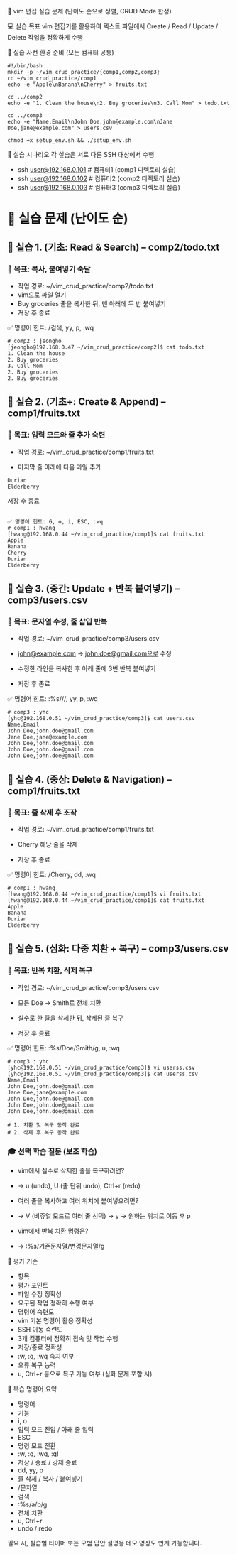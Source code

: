 🧪 vim 편집 실습 문제 (난이도 순으로 정렬, CRUD Mode 한정)

💻 실습 목표
vim 편집기를 활용하여 텍스트 파일에서 Create / Read / Update / Delete 작업을 정확하게 수행

📁 실습 사전 환경 준비 (모든 컴퓨터 공통)
```shell
#!/bin/bash
mkdir -p ~/vim_crud_practice/{comp1,comp2,comp3}
cd ~/vim_crud_practice/comp1
echo -e "Apple\nBanana\nCherry" > fruits.txt

cd ../comp2
echo -e "1. Clean the house\n2. Buy groceries\n3. Call Mom" > todo.txt

cd ../comp3
echo -e "Name,Email\nJohn Doe,john@example.com\nJane Doe,jane@example.com" > users.csv
```
```shell
chmod +x setup_env.sh && ./setup_env.sh
```

🧭 실습 시나리오
각 실습은 서로 다른 SSH 대상에서 수행
- ssh user@192.168.0.101  # 컴퓨터1 (comp1 디렉토리 실습)
- ssh user@192.168.0.102  # 컴퓨터2 (comp2 디렉토리 실습)
- ssh user@192.168.0.103  # 컴퓨터3 (comp3 디렉토리 실습)


# 🔧 실습 문제 (난이도 순)

## 🔹 실습 1. (기초: Read & Search) – comp2/todo.txt

### 🔧 목표: 복사, 붙여넣기 숙달
- 작업 경로: ~/vim_crud_practice/comp2/todo.txt
- vim으로 파일 열기
- Buy groceries 줄을 복사한 뒤, 맨 아래에 두 번 붙여넣기
- 저장 후 종료

✅ 명령어 힌트: /검색, yy, p, :wq

```shell
# comp2 : jeongho
[jeongho@192.168.0.47 ~/vim_crud_practice/comp2]$ cat todo.txt 
1. Clean the house
2. Buy groceries
3. Call Mom
2. Buy groceries
2. Buy groceries
```

## 🔹 실습 2. (기초+: Create & Append) – comp1/fruits.txt
### 🔧 목표: 입력 모드와 줄 추가 숙련
- 작업 경로: ~/vim_crud_practice/comp1/fruits.txt

- 마지막 줄 아래에 다음 과일 추가
```
Durian  
Elderberry
```
저장 후 종료


```shell

✅ 명령어 힌트: G, o, i, ESC, :wq
# comp1 : hwang
[hwang@192.168.0.44 ~/vim_crud_practice/comp1]$ cat fruits.txt 
Apple
Banana
Cherry
Durian
Elderberry

```

## 🔹 실습 3. (중간: Update + 반복 붙여넣기) – comp3/users.csv
### 🔧 목표: 문자열 수정, 줄 삽입 반복
- 작업 경로: ~/vim_crud_practice/comp3/users.csv
- john@example.com → john.doe@gmail.com으로 수정


- 수정한 라인을 복사한 후 아래 줄에 3번 반복 붙여넣기


- 저장 후 종료


✅ 명령어 힌트: :%s///, yy, p, :wq
```shell
# comp3 : yhc
[yhc@192.168.0.51 ~/vim_crud_practice/comp3]$ cat users.csv
Name,Email
John Doe,john.doe@gmail.com
Jane Doe,jane@example.com
John Doe,john.doe@gmail.com
John Doe,john.doe@gmail.com
John Doe,john.doe@gmail.com
```
## 🔹 실습 4. (중상: Delete & Navigation) – comp1/fruits.txt
### 🔧 목표: 줄 삭제 후 조작
- 작업 경로: ~/vim_crud_practice/comp1/fruits.txt
- Cherry 해당 줄을 삭제


- 저장 후 종료


✅ 명령어 힌트: /Cherry, dd, :wq
```shell
# comp1 : hwang
[hwang@192.168.0.44 ~/vim_crud_practice/comp1]$ vi fruits.txt 
[hwang@192.168.0.44 ~/vim_crud_practice/comp1]$ cat fruits.txt 
Apple
Banana
Durian
Elderberry
```
## 🔹 실습 5. (심화: 다중 치환 + 복구) – comp3/users.csv
### 🔧 목표: 반복 치환, 삭제 복구
- 작업 경로: ~/vim_crud_practice/comp3/users.csv
- 모든 Doe → Smith로 전체 치환


- 실수로 한 줄을 삭제한 뒤, 삭제된 줄 복구


- 저장 후 종료


✅ 명령어 힌트: :%s/Doe/Smith/g, u, :wq
```shell
# comp3 : yhc
[yhc@192.168.0.51 ~/vim_crud_practice/comp3]$ vi userss.csv
[yhc@192.168.0.51 ~/vim_crud_practice/comp3]$ cat userss.csv 
Name,Email
John Doe,john.doe@gmail.com
Jane Doe,jane@example.com
John Doe,john.doe@gmail.com
John Doe,john.doe@gmail.com
John Doe,john.doe@gmail.com

# 1. 치환 및 복구 동작 완료
# 2. 삭제 후 복구 동작 완료
```
### 🎓 선택 학습 질문 (보조 학습)
- vim에서 실수로 삭제한 줄을 복구하려면?
- → u (undo), U (줄 단위 undo), Ctrl+r (redo)


- 여러 줄을 복사하고 여러 위치에 붙여넣으려면?
- → V (비쥬얼 모드로 여러 줄 선택) → y → 원하는 위치로 이동 후 p


- vim에서 반복 치환 명령은?
- → :%s/기존문자열/변경문자열/g



📝 평가 기준
- 항목
- 평가 포인트
- 파일 수정 정확성
- 요구된 작업 정확히 수행 여부
- 명령어 숙련도
- vim 기본 명령어 활용 정확성
- SSH 이동 숙련도
- 3개 컴퓨터에 정확히 접속 및 작업 수행
- 저장/종료 정확성
- :w, :q, :wq 숙지 여부
- 오류 복구 능력
- u, Ctrl+r 등으로 복구 가능 여부 (심화 문제 포함 시)


📎 복습 명령어 요약
- 명령어
- 기능
- i, o
- 입력 모드 진입 / 아래 줄 입력
- ESC
- 명령 모드 전환
- :w, :q, :wq, :q!
- 저장 / 종료 / 강제 종료
- dd, yy, p
- 줄 삭제 / 복사 / 붙여넣기
- /문자열
- 검색
- :%s/a/b/g
- 전체 치환
- u, Ctrl+r
- undo / redo


필요 시, 실습별 타이머 또는 모범 답안 설명용 데모 영상도 연계 가능합니다.


